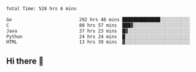 <!--START_SECTION:waka-->

```txt
Total Time: 528 hrs 6 mins

Go                         292 hrs 46 mins ██████████████░░░░░░░░░░░   55.36 %
C                          80 hrs 57 mins  ███▓░░░░░░░░░░░░░░░░░░░░░   15.31 %
Java                       37 hrs 23 mins  █▓░░░░░░░░░░░░░░░░░░░░░░░   07.07 %
Python                     24 hrs 24 mins  █░░░░░░░░░░░░░░░░░░░░░░░░   04.62 %
HTML                       13 hrs 39 mins  ▓░░░░░░░░░░░░░░░░░░░░░░░░   02.58 %
```

<!--END_SECTION:waka-->

## Hi there 👋

<!--
**prorok210/prorok210** is a ✨ _special_ ✨ repository because its `README.md` (this file) appears on your GitHub profile.

Here are some ideas to get you started:

- 🔭 I’m currently working on ...
- 🌱 I’m currently learning ...
- 👯 I’m looking to collaborate on ...
- 🤔 I’m looking for help with ...
- 💬 Ask me about ...
- 📫 How to reach me: ...
- 😄 Pronouns: ...
- ⚡ Fun fact: ...
-->
